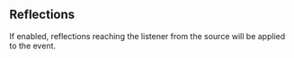 ## Reflections

If enabled, reflections reaching the listener from the source will be applied to the event.
